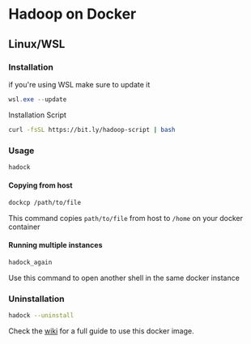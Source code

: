 # Hadoop on Docker
## Linux/WSL
### Installation
if you're using WSL make sure to update it
```powershell
wsl.exe --update
```
Installation Script
```bash
curl -fsSL https://bit.ly/hadoop-script | bash

```
### Usage
```bash
hadock
```
#### Copying from host
```bash
dockcp /path/to/file
```
This command copies ```path/to/file``` from host to ```/home``` on your docker container
#### Running multiple instances
```bash
hadock_again
```
Use this command to open another shell in the same docker instance
### Uninstallation
```bash
hadock --uninstall
```

Check the [wiki](https://github.com/silicoflare/docker-hadoop/wiki) for a full guide to use this docker image.
